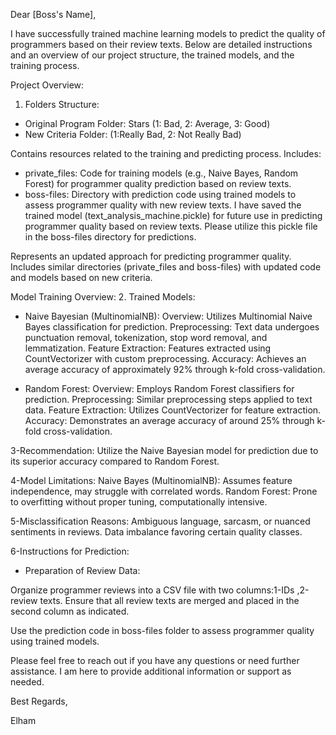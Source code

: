 Dear [Boss's Name],

I have successfully trained machine learning models to predict the quality of programmers based on their review texts. Below are detailed instructions and an overview of our project structure, the trained models, and the training process.

Project Overview:
1. Folders Structure:

* Original Program Folder: Stars (1: Bad, 2: Average, 3: Good)
* New Criteria Folder: (1:Really Bad, 2: Not Really Bad)
  
Contains resources related to the training and predicting process.
Includes:
* private_files: Code for training models (e.g., Naive Bayes, Random Forest) for programmer quality prediction based on review texts.
* boss-files: Directory with prediction code using trained models to assess programmer quality with new review texts. I have saved the trained model (text_analysis_machine.pickle) for future use in predicting programmer quality based on review texts. Please utilize this pickle file in the boss-files directory for predictions.

Represents an updated approach for predicting programmer quality.
Includes similar directories (private_files and boss-files) with updated code and models based on new criteria.

Model Training Overview:
2. Trained Models:

* Naive Bayesian (MultinomialNB):
Overview: Utilizes Multinomial Naive Bayes classification for prediction.
Preprocessing: Text data undergoes punctuation removal, tokenization, stop word removal, and lemmatization.
Feature Extraction: Features extracted using CountVectorizer with custom preprocessing.
Accuracy: Achieves an average accuracy of approximately 92% through k-fold cross-validation.

* Random Forest:
Overview: Employs Random Forest classifiers for prediction.
Preprocessing: Similar preprocessing steps applied to text data.
Feature Extraction: Utilizes CountVectorizer for feature extraction.
Accuracy: Demonstrates an average accuracy of around 25% through k-fold cross-validation.

3-Recommendation:
Utilize the Naive Bayesian model for prediction due to its superior accuracy compared to Random Forest.

4-Model Limitations:
Naive Bayes (MultinomialNB): Assumes feature independence, may struggle with correlated words.
Random Forest: Prone to overfitting without proper tuning, computationally intensive.

5-Misclassification Reasons:
Ambiguous language, sarcasm, or nuanced sentiments in reviews.
Data imbalance favoring certain quality classes.

6-Instructions for Prediction:
* Preparation of Review Data:

Organize programmer reviews into a CSV file with two columns:1-IDs ,2-review texts.
Ensure that all review texts are merged and placed in the second column as indicated.

Use the prediction code in boss-files folder to assess programmer quality using trained models.

Please feel free to reach out if you have any questions or need further assistance. I am here to provide additional information or support as needed.

Best Regards,

Elham
